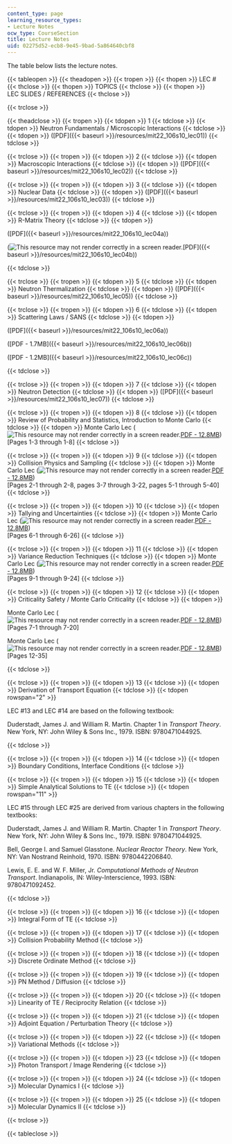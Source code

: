 ```yaml
---
content_type: page
learning_resource_types:
- Lecture Notes
ocw_type: CourseSection
title: Lecture Notes
uid: 02275d52-ecb8-9e45-9bad-5a864640cbf8
---
```


The table below lists the lecture notes.

{{< tableopen >}}
{{< theadopen >}}
{{< tropen >}}
{{< thopen >}}
LEC #
{{< thclose >}}
{{< thopen >}}
TOPICS
{{< thclose >}}
{{< thopen >}}
LEC SLIDES / REFERENCES
{{< thclose >}}

{{< trclose >}}

{{< theadclose >}}
{{< tropen >}}
{{< tdopen >}}
1
{{< tdclose >}}
{{< tdopen >}}
Neutron Fundamentals / Microscopic Interactions
{{< tdclose >}}
{{< tdopen >}}
([PDF]({{< baseurl >}}/resources/mit22_106s10_lec01))
{{< tdclose >}}

{{< trclose >}}
{{< tropen >}}
{{< tdopen >}}
2
{{< tdclose >}}
{{< tdopen >}}
Macroscopic Interactions
{{< tdclose >}}
{{< tdopen >}}
([PDF]({{< baseurl >}}/resources/mit22_106s10_lec02))
{{< tdclose >}}

{{< trclose >}}
{{< tropen >}}
{{< tdopen >}}
3
{{< tdclose >}}
{{< tdopen >}}
Nuclear Data
{{< tdclose >}}
{{< tdopen >}}
([PDF]({{< baseurl >}}/resources/mit22_106s10_lec03))
{{< tdclose >}}

{{< trclose >}}
{{< tropen >}}
{{< tdopen >}}
4
{{< tdclose >}}
{{< tdopen >}}
R-Matrix Theory
{{< tdclose >}}
{{< tdopen >}}


([PDF]({{< baseurl >}}/resources/mit22_106s10_lec04a))

(![This resource may not render correctly in a screen reader.](/images/inacessible.gif)[PDF]({{< baseurl >}}/resources/mit22_106s10_lec04b))


{{< tdclose >}}

{{< trclose >}}
{{< tropen >}}
{{< tdopen >}}
5
{{< tdclose >}}
{{< tdopen >}}
Neutron Thermalization
{{< tdclose >}}
{{< tdopen >}}
([PDF]({{< baseurl >}}/resources/mit22_106s10_lec05))
{{< tdclose >}}

{{< trclose >}}
{{< tropen >}}
{{< tdopen >}}
6
{{< tdclose >}}
{{< tdopen >}}
Scattering Laws / SANS
{{< tdclose >}}
{{< tdopen >}}


([PDF]({{< baseurl >}}/resources/mit22_106s10_lec06a))

([PDF - 1.7MB]({{< baseurl >}}/resources/mit22_106s10_lec06b))

([PDF - 1.2MB]({{< baseurl >}}/resources/mit22_106s10_lec06c))


{{< tdclose >}}

{{< trclose >}}
{{< tropen >}}
{{< tdopen >}}
7
{{< tdclose >}}
{{< tdopen >}}
Neutron Detection
{{< tdclose >}}
{{< tdopen >}}
([PDF]({{< baseurl >}}/resources/mit22_106s10_lec07))
{{< tdclose >}}

{{< trclose >}}
{{< tropen >}}
{{< tdopen >}}
8
{{< tdclose >}}
{{< tdopen >}}
Review of Probability and Statistics, Introduction to Monte Carlo
{{< tdclose >}}
{{< tdopen >}}
Monte Carlo Lec (![This resource may not render correctly in a screen reader.](/images/inacessible.gif)[PDF - 12.8MB](https://laws.lanl.gov/vhosts/mcnp.lanl.gov/pdf_files/la-ur-05-4983.pdf))  
\[Pages 1-3 through 1-8\]
{{< tdclose >}}

{{< trclose >}}
{{< tropen >}}
{{< tdopen >}}
9
{{< tdclose >}}
{{< tdopen >}}
Collision Physics and Sampling
{{< tdclose >}}
{{< tdopen >}}
Monte Carlo Lec (![This resource may not render correctly in a screen reader.](/images/inacessible.gif)[PDF - 12.8MB](https://laws.lanl.gov/vhosts/mcnp.lanl.gov/pdf_files/la-ur-05-4983.pdf))  
\[Pages 2-1 through 2-8, pages 3-7 through 3-22, pages 5-1 through 5-40\]
{{< tdclose >}}

{{< trclose >}}
{{< tropen >}}
{{< tdopen >}}
10
{{< tdclose >}}
{{< tdopen >}}
Tallying and Uncertainties
{{< tdclose >}}
{{< tdopen >}}
Monte Carlo Lec (![This resource may not render correctly in a screen reader.](/images/inacessible.gif)[PDF - 12.8MB](https://laws.lanl.gov/vhosts/mcnp.lanl.gov/pdf_files/la-ur-05-4983.pdf))  
\[Pages 6-1 through 6-26\]
{{< tdclose >}}

{{< trclose >}}
{{< tropen >}}
{{< tdopen >}}
11
{{< tdclose >}}
{{< tdopen >}}
Variance Reduction Techniques
{{< tdclose >}}
{{< tdopen >}}
Monte Carlo Lec (![This resource may not render correctly in a screen reader.](/images/inacessible.gif)[PDF - 12.8MB](https://laws.lanl.gov/vhosts/mcnp.lanl.gov/pdf_files/la-ur-05-4983.pdf))  
\[Pages 9-1 through 9-24\]
{{< tdclose >}}

{{< trclose >}}
{{< tropen >}}
{{< tdopen >}}
12
{{< tdclose >}}
{{< tdopen >}}
Criticality Safety / Monte Carlo Criticality
{{< tdclose >}}
{{< tdopen >}}


Monte Carlo Lec (![This resource may not render correctly in a screen reader.](/images/inacessible.gif)[PDF - 12.8MB](https://laws.lanl.gov/vhosts/mcnp.lanl.gov/pdf_files/la-ur-05-4983.pdf))  
\[Pages 7-1 through 7-20\]

Monte Carlo Lec (![This resource may not render correctly in a screen reader.](/images/inacessible.gif)[PDF - 12.8MB](https://laws.lanl.gov/vhosts/mcnp.lanl.gov/pdf_files/la-ur-05-4983.pdf))  
\[Pages 12-35\]


{{< tdclose >}}

{{< trclose >}}
{{< tropen >}}
{{< tdopen >}}
13
{{< tdclose >}}
{{< tdopen >}}
Derivation of Transport Equation
{{< tdclose >}}
{{< tdopen rowspan="2" >}}


LEC #13 and LEC #14 are based on the following textbook:

Duderstadt, James J. and William R. Martin. Chapter 1 in _Transport Theory_. New York, NY: John Wiley & Sons Inc., 1979. ISBN: 9780471044925.


{{< tdclose >}}

{{< trclose >}}
{{< tropen >}}
{{< tdopen >}}
14
{{< tdclose >}}
{{< tdopen >}}
Boundary Conditions, Interface Conditions
{{< tdclose >}}

{{< trclose >}}
{{< tropen >}}
{{< tdopen >}}
15
{{< tdclose >}}
{{< tdopen >}}
Simple Analytical Solutions to TE
{{< tdclose >}}
{{< tdopen rowspan="11" >}}


LEC #15 through LEC #25 are derived from various chapters in the following textbooks:

Duderstadt, James J. and William R. Martin. Chapter 1 in _Transport Theory_. New York, NY: John Wiley & Sons Inc., 1979. ISBN: 9780471044925.

Bell, George I. and Samuel Glasstone. _Nuclear Reactor Theory_. New York, NY: Van Nostrand Reinhold, 1970. ISBN: 9780442206840.

Lewis, E. E. and W. F. Miller, Jr. _Computational Methods of Neutron Transport_. Indianapolis, IN: Wiley-Interscience, 1993. ISBN: 9780471092452.


{{< tdclose >}}

{{< trclose >}}
{{< tropen >}}
{{< tdopen >}}
16
{{< tdclose >}}
{{< tdopen >}}
Integral Form of TE
{{< tdclose >}}

{{< trclose >}}
{{< tropen >}}
{{< tdopen >}}
17
{{< tdclose >}}
{{< tdopen >}}
Collision Probability Method
{{< tdclose >}}

{{< trclose >}}
{{< tropen >}}
{{< tdopen >}}
18
{{< tdclose >}}
{{< tdopen >}}
Discrete Ordinate Method
{{< tdclose >}}

{{< trclose >}}
{{< tropen >}}
{{< tdopen >}}
19
{{< tdclose >}}
{{< tdopen >}}
PN Method / Diffusion
{{< tdclose >}}

{{< trclose >}}
{{< tropen >}}
{{< tdopen >}}
20
{{< tdclose >}}
{{< tdopen >}}
Linearity of TE / Reciprocity Relation
{{< tdclose >}}

{{< trclose >}}
{{< tropen >}}
{{< tdopen >}}
21
{{< tdclose >}}
{{< tdopen >}}
Adjoint Equation / Perturbation Theory
{{< tdclose >}}

{{< trclose >}}
{{< tropen >}}
{{< tdopen >}}
22
{{< tdclose >}}
{{< tdopen >}}
Variational Methods
{{< tdclose >}}

{{< trclose >}}
{{< tropen >}}
{{< tdopen >}}
23
{{< tdclose >}}
{{< tdopen >}}
Photon Transport / Image Rendering
{{< tdclose >}}

{{< trclose >}}
{{< tropen >}}
{{< tdopen >}}
24
{{< tdclose >}}
{{< tdopen >}}
Molecular Dynamics I
{{< tdclose >}}

{{< trclose >}}
{{< tropen >}}
{{< tdopen >}}
25
{{< tdclose >}}
{{< tdopen >}}
Molecular Dynamics II
{{< tdclose >}}

{{< trclose >}}

{{< tableclose >}}